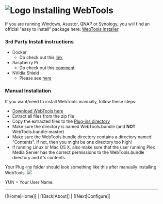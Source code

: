 # ![Logo](https://github.com/ukdtom/WebTools.bundle/blob/master/Wiki/WebTools/Logos/WebTools-48x48.png) Installing WebTools

If you are running Windows, Asustor, QNAP or Synology, you will find an official "easy to install" package here:
[WebTools Installer](https://github.com/ukdtom/WTInstaller/releases/latest)

### 3rd Party Install instructions
* Docker
  * Do check out this [link](https://forums.lime-technology.com/topic/44982-plex-docker-help-webtools-amp-unsupported-app-store/)
* Raspberry Pi
  * Do check out this [comment](https://forums.plex.tv/discussion/comment/1368888/#Comment_1368888)
* NVidia Shield
  * Please see [here](https://github.com/ukdtom/WebTools.bundle/wiki/Known-Issues#shield)

### Manual Installation
If you want/need to install WebTools manually, follow these steps:

* [Download WebTools here](https://github.com/dagalufh/WebTools.bundle/releases/latest) 
* Extract all files from the zip file
* Copy the extracted files to the [Plug-ins directory](https://support.plex.tv/hc/en-us/articles/201106098)
* Make sure the directory is named WebTools.bundle (and **NOT** WebTools.bundle-master)
* Make sure the WebTools.bundle directory contains a directory named "Contents". If not, then you might be one directory too high!
* If running Linux or Mac OS X, also make sure that the user running Plex Media Server has the correct permissions to the WebTools.bundle directory and it's contents.

Your Plug-ins folder should look something like this after manually installing WebTools.
![](https://github.com/ukdtom/WebTools.bundle/blob/master/Wiki/WebTools/Installation/IWT-image01.png)

YUN = Your User Name.

***

[[Home|Home]] | [[Back|About]] | [[Next|Configure]]